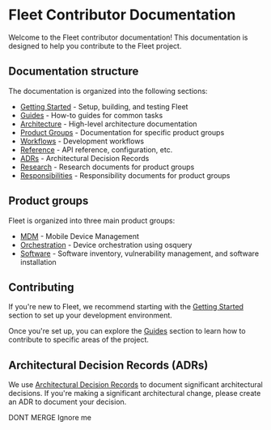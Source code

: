 # Fleet Contributor Documentation

Welcome to the Fleet contributor documentation! This documentation is designed to help you contribute to the Fleet project.

## Documentation structure

The documentation is organized into the following sections:

- [Getting Started](getting-started/README.md) - Setup, building, and testing Fleet
- [Guides](guides/README.md) - How-to guides for common tasks
- [Architecture](architecture/README.md) - High-level architecture documentation
- [Product Groups](product-groups/README.md) - Documentation for specific product groups
- [Workflows](workflows/README.md) - Development workflows
- [Reference](reference/README.md) - API reference, configuration, etc.
- [ADRs](adr/README.md) - Architectural Decision Records
- [Research](research/) - Research documents for product groups
- [Responsibilities](responsibilities/) - Responsibility documents for product groups

## Product groups

Fleet is organized into three main product groups:

- [MDM](product-groups/mdm/README.md) - Mobile Device Management
- [Orchestration](product-groups/orchestration/README.md) - Device orchestration using osquery
- [Software](product-groups/software/README.md) - Software inventory, vulnerability management, and software installation

## Contributing

If you're new to Fleet, we recommend starting with the [Getting Started](getting-started/README.md) section to set up your development environment.

Once you're set up, you can explore the [Guides](guides/README.md) section to learn how to contribute to specific areas of the project.

## Architectural Decision Records (ADRs)

We use [Architectural Decision Records](adr/README.md) to document significant architectural decisions. If you're making a significant architectural change, please create an ADR to document your decision.

DONT MERGE Ignore me
